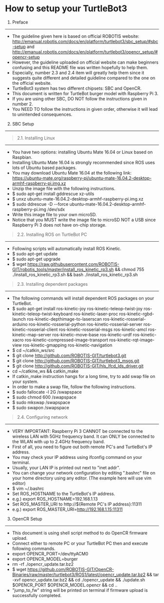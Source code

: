 How to setup your TurtleBot3
============================
1. Preface
----------
* The guideline given here is based on official ROBOTIS website: http://emanual.robotis.com/docs/en/platform/turtlebot3/sbc_setup/#sbc-setup and http://emanual.robotis.com/docs/en/platform/turtlebot3/opencr_setup/#opencr-setup
* However, the guideline uploaded on official website can make beginners confusing and this README file was written hopefully to help them.
* Especially, number 2.3 and 2.4 item will greatly help them since it suggests quite different and detailed guideline compared to the one on the official website.
* TurtleBot3 system has two different chipsets: SBC and OpenCR.
* This document is written for TurtleBot burger model with Raspberry Pi 3.
* If you are using other SBC, DO NOT follow the instructions given in number 2.
* You NEED TO follow the instructions in given order, otherwise it will lead to unintended consequences.

2. SBC Setup
------------
> 2.1. Installing Linux
---------------------
* You have two options: installing Ubuntu Mate 16.04 or Linux based on Raspbian.
* Installing Ubuntu Mate 16.04 is strongly recommended since ROS uses lots of Ubuntu based packages.
* You may download Ubuntu Mate 16.04 at the following link: https://ubuntu-mate.org/raspberry-pi/ubuntu-mate-16.04.2-desktop-armhf-raspberry-pi.img.xz
* Unzip the image file with the following instructions.
* $ sudo apt-get install gddrescue xz-utils
* $ unxz ubuntu-mate-16.04.2-desktop-armhf-raspberry-pi.img.xz
* $ sudo ddrescue -D --force ubuntu-mate-16.04.2-desktop-armhf-raspberry-pi.img /dev/sdx
* Write this image file to your own microSD.
* Notice that you MUST write the image file to microSD NOT a USB since Raspberry Pi 3 does not have on-chip storage.

> 2.2. Installing ROS on TurtleBot PC
-------------------------------------
* Following scripts will automatically install ROS Kinetic.
* $ sudo apt-get update
* $ sudo apt-get upgrade
* $ wget https://raw.githubusercontent.com/ROBOTIS-GIT/robotis_tools/master/install_ros_kinetic_rp3.sh && chmod 755 ./install_ros_kinetic_rp3.sh && bash ./install_ros_kinetic_rp3.sh

> 2.3. Installing dependent packages
------------------------------------
* The following commands will install dependent ROS packages on your TurtleBot.
* $ sudo apt-get install ros-kinetic-joy ros-kinetic-teleop-twist-joy ros-kinetic-teleop-twist-keyboard ros-kinetic-laser-proc ros-kinetic-rgbd-launch ros-kinetic-depthimage-to-laserscan ros-kinetic-rosserial-arduino ros-kinetic-rosserial-python ros-kinetic-rosserial-server ros-kinetic-rosserial-client ros-kinetic-rosserial-msgs ros-kinetic-amcl ros-kinetic-map-server ros-kinetic-move-base ros-kinetic-urdf ros-kinetic-xacro ros-kinetic-compressed-image-transport ros-kinetic-rqt-image-view ros-kinetic-gmapping ros-kinetic-navigation
* $ cd ~/catkin_ws/src
* $ git clone http://github.com/ROBOTIS-GIT/turtlebot3.git
* $ git clone http://github.com/ROBOTIS-GIT/turtlebot3_msgs.git
* $ git clone http://github.com/ROBOTIS-GIT/hls_lfcd_lds_driver.git
* cd ~/catkine_ws && catkin_make
* If catkin_make instruction hangs for a long time, try to add swap file on your system.
* In order to make a swap file, follow the following instructions.
* $ sudo fallocate -l 2G /swapspace
* $ sudo chmod 600 /swapspace
* $ sudo mkswap /swapspace
* $ sudo swapon /swapspace

> 2.4. Configuring network
--------------------------
* VERY IMPORTANT: Raspberry Pi 3 CANNOT be connected to the wireless LAN with 5GHz frequency band. It can ONLY be connected to the WLAN with up to 2.4GHz frequency band.
* First of all, you need to figure out both remote PC's and TurtleBot's IP address.
* You may check your IP address using ifconfig command on your terminal.
* Usually, your LAN IP is printed out next to "inet addr".
* You can change your network configuration by editing ".bashrc" file on your home directory using any editor. (The example here will use vim editor)
* $ vim ~/.bashrc
* Set ROS_HOSTNAME to the TurtleBot's IP address.
* e.g.) export ROS_HOSTNAME=192.168.1.13
* Set ROS_MASTER_URI to http://${Remote PC's IP address}:11311
* e.g.) export ROS_MASTER_URI=http://192.168.1.15:11311

3. OpenCR Setup
---------------
* This document is using shell script method to do OpenCR firmware upload.
* Connect either to remote PC or your TurtleBot PC then and execute following commands.
* export OPENCR_PORT=/dev/ttyACM0
* export OPENCR_MODEL=burger
* rm -rf ./opencr_update.tar.bz2
* $ wget https://github.com/ROBOTIS-GIT/OpenCR-Binaries/raw/master/turtlebot3/ROS1/latest/opencr_update.tar.bz2 && tar -xvf opencr_update.tar.bz2 && cd ./opencr_update && ./update.sh $OPENCR_PORT $OPENCR_MODEL.opencr && cd ..
* "jump_to_fw" string will be printed on terminal if firmware upload is successfully completed.
